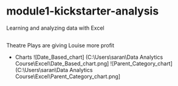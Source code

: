 # module1-kickstarter-analysis
Learning and analyzing data with Excel
##
Theatre Plays are giving Louise more profit 

* Charts
![Date_Based_chart] (C:\Users\saran\Data Analytics Course\Excel\Date_Based_chart.png]
![Parent_Category_chart] (C:\Users\saran\Data Analytics Course\Excel\Parent_Category_chart.png]
